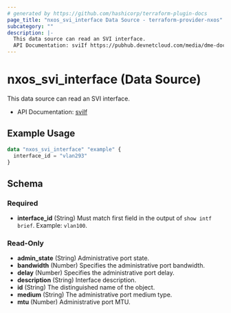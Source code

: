 ```yaml
---
# generated by https://github.com/hashicorp/terraform-plugin-docs
page_title: "nxos_svi_interface Data Source - terraform-provider-nxos"
subcategory: ""
description: |-
  This data source can read an SVI interface.
  API Documentation: sviIf https://pubhub.devnetcloud.com/media/dme-docs-10-2-2/docs/Interfaces/svi:If/
---
```


# nxos_svi_interface (Data Source)

This data source can read an SVI interface.

- API Documentation: [sviIf](https://pubhub.devnetcloud.com/media/dme-docs-10-2-2/docs/Interfaces/svi:If/)

## Example Usage

```terraform
data "nxos_svi_interface" "example" {
  interface_id = "vlan293"
}
```

<!-- schema generated by tfplugindocs -->
## Schema

### Required

- **interface_id** (String) Must match first field in the output of `show intf brief`. Example: `vlan100`.

### Read-Only

- **admin_state** (String) Administrative port state.
- **bandwidth** (Number) Specifies the administrative port bandwidth.
- **delay** (Number) Specifies the administrative port delay.
- **description** (String) Interface description.
- **id** (String) The distinguished name of the object.
- **medium** (String) The administrative port medium type.
- **mtu** (Number) Administrative port MTU.


